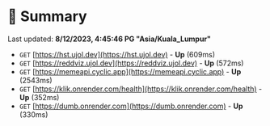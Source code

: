 # 📖 Summary
Last updated: **8/12/2023, 4:45:46 PG "Asia/Kuala_Lumpur"**

- `GET` [https://hst.ujol.dev](https://hst.ujol.dev) - **Up** (609ms)
- `GET` [https://reddviz.ujol.dev](https://reddviz.ujol.dev) - **Up** (572ms)
- `GET` [https://memeapi.cyclic.app](https://memeapi.cyclic.app) - **Up** (2543ms)
- `GET` [https://klik.onrender.com/health](https://klik.onrender.com/health) - **Up** (352ms)
- `GET` [https://dumb.onrender.com](https://dumb.onrender.com) - **Up** (330ms)
